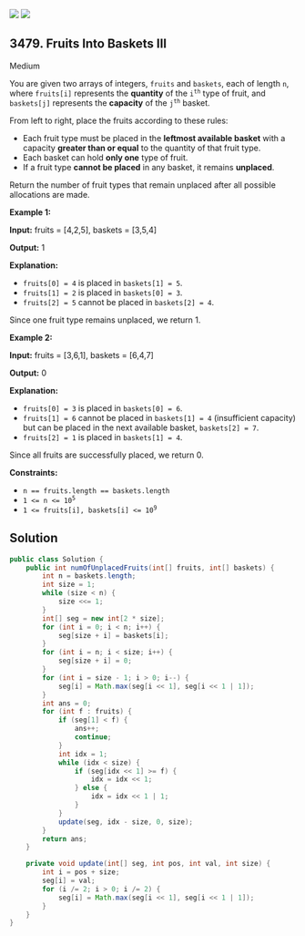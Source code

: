[![](https://img.shields.io/github/stars/javadev/LeetCode-in-Java?label=Stars&style=flat-square)](https://github.com/javadev/LeetCode-in-Java)
[![](https://img.shields.io/github/forks/javadev/LeetCode-in-Java?label=Fork%20me%20on%20GitHub%20&style=flat-square)](https://github.com/javadev/LeetCode-in-Java/fork)

## 3479\. Fruits Into Baskets III

Medium

You are given two arrays of integers, `fruits` and `baskets`, each of length `n`, where `fruits[i]` represents the **quantity** of the <code>i<sup>th</sup></code> type of fruit, and `baskets[j]` represents the **capacity** of the <code>j<sup>th</sup></code> basket.

From left to right, place the fruits according to these rules:

*   Each fruit type must be placed in the **leftmost available basket** with a capacity **greater than or equal** to the quantity of that fruit type.
*   Each basket can hold **only one** type of fruit.
*   If a fruit type **cannot be placed** in any basket, it remains **unplaced**.

Return the number of fruit types that remain unplaced after all possible allocations are made.

**Example 1:**

**Input:** fruits = [4,2,5], baskets = [3,5,4]

**Output:** 1

**Explanation:**

*   `fruits[0] = 4` is placed in `baskets[1] = 5`.
*   `fruits[1] = 2` is placed in `baskets[0] = 3`.
*   `fruits[2] = 5` cannot be placed in `baskets[2] = 4`.

Since one fruit type remains unplaced, we return 1.

**Example 2:**

**Input:** fruits = [3,6,1], baskets = [6,4,7]

**Output:** 0

**Explanation:**

*   `fruits[0] = 3` is placed in `baskets[0] = 6`.
*   `fruits[1] = 6` cannot be placed in `baskets[1] = 4` (insufficient capacity) but can be placed in the next available basket, `baskets[2] = 7`.
*   `fruits[2] = 1` is placed in `baskets[1] = 4`.

Since all fruits are successfully placed, we return 0.

**Constraints:**

*   `n == fruits.length == baskets.length`
*   <code>1 <= n <= 10<sup>5</sup></code>
*   <code>1 <= fruits[i], baskets[i] <= 10<sup>9</sup></code>

## Solution

```java
public class Solution {
    public int numOfUnplacedFruits(int[] fruits, int[] baskets) {
        int n = baskets.length;
        int size = 1;
        while (size < n) {
            size <<= 1;
        }
        int[] seg = new int[2 * size];
        for (int i = 0; i < n; i++) {
            seg[size + i] = baskets[i];
        }
        for (int i = n; i < size; i++) {
            seg[size + i] = 0;
        }
        for (int i = size - 1; i > 0; i--) {
            seg[i] = Math.max(seg[i << 1], seg[i << 1 | 1]);
        }
        int ans = 0;
        for (int f : fruits) {
            if (seg[1] < f) {
                ans++;
                continue;
            }
            int idx = 1;
            while (idx < size) {
                if (seg[idx << 1] >= f) {
                    idx = idx << 1;
                } else {
                    idx = idx << 1 | 1;
                }
            }
            update(seg, idx - size, 0, size);
        }
        return ans;
    }

    private void update(int[] seg, int pos, int val, int size) {
        int i = pos + size;
        seg[i] = val;
        for (i /= 2; i > 0; i /= 2) {
            seg[i] = Math.max(seg[i << 1], seg[i << 1 | 1]);
        }
    }
}
```